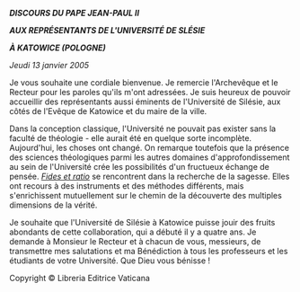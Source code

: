 ***DISCOURS DU PAPE JEAN-PAUL II***

***AUX REPRÉSENTANTS DE L'UNIVERSITÉ DE SLÉSIE***

***À KATOWICE (POLOGNE)***

*Jeudi 13 janvier 2005*

Je vous souhaite une cordiale bienvenue. Je remercie l'Archevêque et le Recteur pour les paroles qu'ils m'ont adressées. Je suis heureux de pouvoir accueillir des représentants aussi éminents de l'Université de Silésie, aux côtés de l'Evêque de Katowice et du maire de la ville.

Dans la conception classique, l'Université ne pouvait pas exister sans la faculté de théologie - elle aurait été en quelque sorte incomplète. Aujourd'hui, les choses ont changé. On remarque toutefois que la présence des sciences théologiques parmi les autres domaines d'approfondissement au sein de l'Université crée les possibilités d'un fructueux échange de pensée. *[Fides et ratio](http://www.vatican.va/edocs/FRA0075/_INDEX.HTM)* se rencontrent dans la recherche de la sagesse. Elles ont recours à des instruments et des méthodes différents, mais s'enrichissent mutuellement sur le chemin de la découverte des multiples dimensions de la vérité.

Je souhaite que l'Université de Silésie à Katowice puisse jouir des fruits abondants de cette collaboration, qui a débuté il y a quatre ans. Je demande à Monsieur le Recteur et à chacun de vous, messieurs, de transmettre mes salutations et ma Bénédiction à tous les professeurs et les étudiants de votre Université. Que Dieu vous bénisse !

Copyright © Libreria Editrice Vaticana